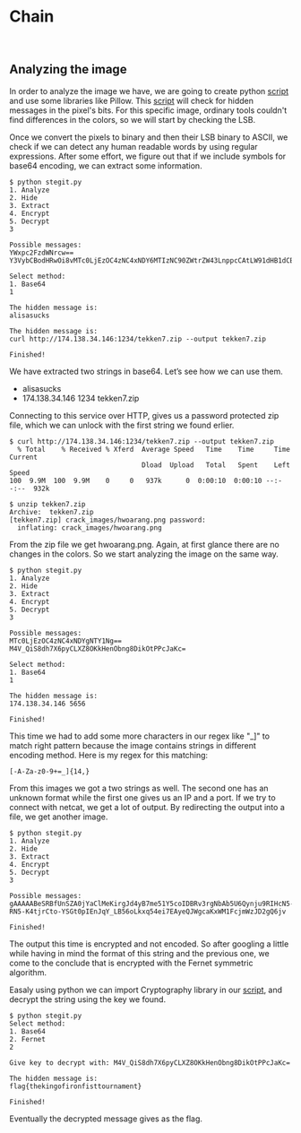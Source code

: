 # Chain
&nbsp;

## Analyzing the image
In order to analyze the image we have, we are going to create python [script](https://github.com/grpapoutsis/Stegit/blob/master/stegit.py) and use some libraries like Pillow. This [script](https://github.com/grpapoutsis/Stegit/blob/master/stegit.py) will check for hidden messages in the pixel's bits. For this specific image, ordinary tools couldn't find differences in the colors, so we will start by checking the LSB.

Once we convert the pixels to binary and then their LSB binary to ASCII, we check if we can detect any human readable words by using regular expressions. After some effort, we figure out that if we include symbols for base64 encoding, we can extract some information.
```
$ python stegit.py
1. Analyze
2. Hide
3. Extract
4. Encrypt
5. Decrypt
3

Possible messages:
YWxpc2FzdWNrcw==
Y3VybCBodHRwOi8vMTc0LjEzOC4zNC4xNDY6MTIzNC90ZWtrZW43LnppcCAtLW91dHB1dCB0ZWtrZW43LnppcA==

Select method:
1. Base64
1

The hidden message is:
alisasucks

The hidden message is:
curl http://174.138.34.146:1234/tekken7.zip --output tekken7.zip

Finished!
```

We have extracted two strings in base64. Let’s see how we can use them.
- alisasucks
- 174.138.34.146 1234 tekken7.zip

Connecting to this service over HTTP, gives us a password protected zip file, which we can unlock with the first string we found erlier.
```
$ curl http://174.138.34.146:1234/tekken7.zip --output tekken7.zip
  % Total    % Received % Xferd  Average Speed   Time    Time     Time  Current
                                 Dload  Upload   Total   Spent    Left  Speed
100  9.9M  100  9.9M    0     0   937k      0  0:00:10  0:00:10 --:--:--  932k

$ unzip tekken7.zip
Archive:  tekken7.zip
[tekken7.zip] crack_images/hwoarang.png password:
  inflating: crack_images/hwoarang.png 
```

From the zip file we get hwoarang.png. Again, at first glance there are no changes in the colors. So we start analyzing the image on the same way.
```
$ python stegit.py
1. Analyze
2. Hide
3. Extract
4. Encrypt
5. Decrypt
3

Possible messages:
MTc0LjEzOC4zNC4xNDYgNTY1Ng==
M4V_QiS8dh7X6pyCLXZ8OKkHenObng8DikOtPPcJaKc=

Select method:
1. Base64
1

The hidden message is:
174.138.34.146 5656

Finished!
```
This time we had to add some more characters in our regex like "_]" to match right pattern because the image contains strings in different encoding method. Here is my regex for this matching:
```
[-A-Za-z0-9+=_]{14,}
```
From this images we got a two strings as well. The second one has an unknown format while the first one gives us an IP and a port. If we try to connect with netcat, we get a lot of output. By redirecting the output into a file, we get another image.
```
$ python stegit.py
1. Analyze
2. Hide
3. Extract
4. Encrypt
5. Decrypt
3

Possible messages:
gAAAAABeSRBfUnSZA0jYaClMeKirgJd4yB7me51Y5coIDBRv3rgNbAb5U6Qynju9RIHcN5-RN5-K4tjrCto-YSGt0pIEnJqY_LB56oLkxq54ei7EAyeQJWgcaKxWM1FcjmWzJD2gQ6jv

Finished!
```
The output this time is encrypted and not encoded. So after googling a little while having in mind the format of this string and the previous one, we come to the conclude that is encrypted with the Fernet symmetric algorithm.

Easaly using python we can import Cryptography library in our [script](https://github.com/grpapoutsis/Stegit/blob/master/stegit.py), and decrypt the string using the key we found.
```
$ python stegit.py
Select method:
1. Base64
2. Fernet
2

Give key to decrypt with: M4V_QiS8dh7X6pyCLXZ8OKkHenObng8DikOtPPcJaKc=

The hidden message is:
flag{thekingofironfisttournament}

Finished!
```
Eventually the decrypted message gives as the flag.
